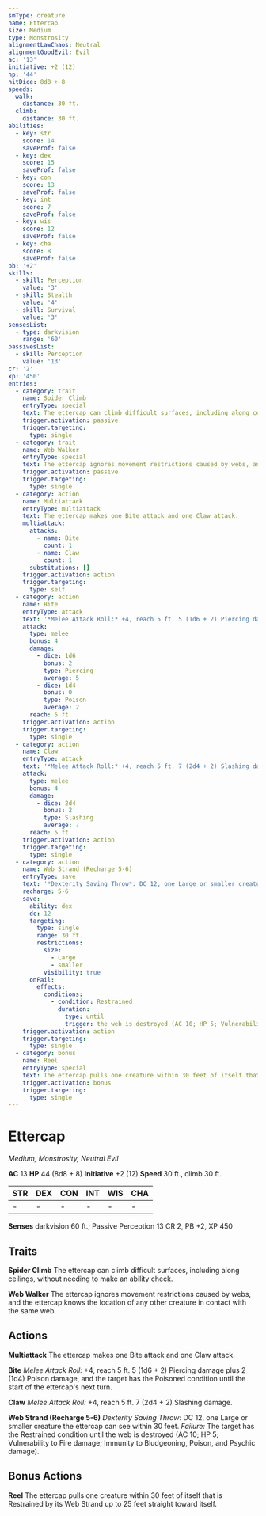 ```yaml
---
smType: creature
name: Ettercap
size: Medium
type: Monstrosity
alignmentLawChaos: Neutral
alignmentGoodEvil: Evil
ac: '13'
initiative: +2 (12)
hp: '44'
hitDice: 8d8 + 8
speeds:
  walk:
    distance: 30 ft.
  climb:
    distance: 30 ft.
abilities:
  - key: str
    score: 14
    saveProf: false
  - key: dex
    score: 15
    saveProf: false
  - key: con
    score: 13
    saveProf: false
  - key: int
    score: 7
    saveProf: false
  - key: wis
    score: 12
    saveProf: false
  - key: cha
    score: 8
    saveProf: false
pb: '+2'
skills:
  - skill: Perception
    value: '3'
  - skill: Stealth
    value: '4'
  - skill: Survival
    value: '3'
sensesList:
  - type: darkvision
    range: '60'
passivesList:
  - skill: Perception
    value: '13'
cr: '2'
xp: '450'
entries:
  - category: trait
    name: Spider Climb
    entryType: special
    text: The ettercap can climb difficult surfaces, including along ceilings, without needing to make an ability check.
    trigger.activation: passive
    trigger.targeting:
      type: single
  - category: trait
    name: Web Walker
    entryType: special
    text: The ettercap ignores movement restrictions caused by webs, and the ettercap knows the location of any other creature in contact with the same web.
    trigger.activation: passive
    trigger.targeting:
      type: single
  - category: action
    name: Multiattack
    entryType: multiattack
    text: The ettercap makes one Bite attack and one Claw attack.
    multiattack:
      attacks:
        - name: Bite
          count: 1
        - name: Claw
          count: 1
      substitutions: []
    trigger.activation: action
    trigger.targeting:
      type: self
  - category: action
    name: Bite
    entryType: attack
    text: '*Melee Attack Roll:* +4, reach 5 ft. 5 (1d6 + 2) Piercing damage plus 2 (1d4) Poison damage, and the target has the Poisoned condition until the start of the ettercap''s next turn.'
    attack:
      type: melee
      bonus: 4
      damage:
        - dice: 1d6
          bonus: 2
          type: Piercing
          average: 5
        - dice: 1d4
          bonus: 0
          type: Poison
          average: 2
      reach: 5 ft.
    trigger.activation: action
    trigger.targeting:
      type: single
  - category: action
    name: Claw
    entryType: attack
    text: '*Melee Attack Roll:* +4, reach 5 ft. 7 (2d4 + 2) Slashing damage.'
    attack:
      type: melee
      bonus: 4
      damage:
        - dice: 2d4
          bonus: 2
          type: Slashing
          average: 7
      reach: 5 ft.
    trigger.activation: action
    trigger.targeting:
      type: single
  - category: action
    name: Web Strand (Recharge 5-6)
    entryType: save
    text: '*Dexterity Saving Throw*: DC 12, one Large or smaller creature the ettercap can see within 30 feet. *Failure:*  The target has the Restrained condition until the web is destroyed (AC 10; HP 5; Vulnerability to Fire damage; Immunity to Bludgeoning, Poison, and Psychic damage).'
    recharge: 5-6
    save:
      ability: dex
      dc: 12
      targeting:
        type: single
        range: 30 ft.
        restrictions:
          size:
            - Large
            - smaller
          visibility: true
      onFail:
        effects:
          conditions:
            - condition: Restrained
              duration:
                type: until
                trigger: the web is destroyed (AC 10; HP 5; Vulnerability to Fire damage; Immunity to Bludgeoning
    trigger.activation: action
    trigger.targeting:
      type: single
  - category: bonus
    name: Reel
    entryType: special
    text: The ettercap pulls one creature within 30 feet of itself that is Restrained by its Web Strand up to 25 feet straight toward itself.
    trigger.activation: bonus
    trigger.targeting:
      type: single
---
```


# Ettercap
*Medium, Monstrosity, Neutral Evil*

**AC** 13
**HP** 44 (8d8 + 8)
**Initiative** +2 (12)
**Speed** 30 ft., climb 30 ft.

| STR | DEX | CON | INT | WIS | CHA |
| --- | --- | --- | --- | --- | --- |
| - | - | - | - | - | - |

**Senses** darkvision 60 ft.; Passive Perception 13
CR 2, PB +2, XP 450

## Traits

**Spider Climb**
The ettercap can climb difficult surfaces, including along ceilings, without needing to make an ability check.

**Web Walker**
The ettercap ignores movement restrictions caused by webs, and the ettercap knows the location of any other creature in contact with the same web.

## Actions

**Multiattack**
The ettercap makes one Bite attack and one Claw attack.

**Bite**
*Melee Attack Roll:* +4, reach 5 ft. 5 (1d6 + 2) Piercing damage plus 2 (1d4) Poison damage, and the target has the Poisoned condition until the start of the ettercap's next turn.

**Claw**
*Melee Attack Roll:* +4, reach 5 ft. 7 (2d4 + 2) Slashing damage.

**Web Strand (Recharge 5-6)**
*Dexterity Saving Throw*: DC 12, one Large or smaller creature the ettercap can see within 30 feet. *Failure:*  The target has the Restrained condition until the web is destroyed (AC 10; HP 5; Vulnerability to Fire damage; Immunity to Bludgeoning, Poison, and Psychic damage).

## Bonus Actions

**Reel**
The ettercap pulls one creature within 30 feet of itself that is Restrained by its Web Strand up to 25 feet straight toward itself.
